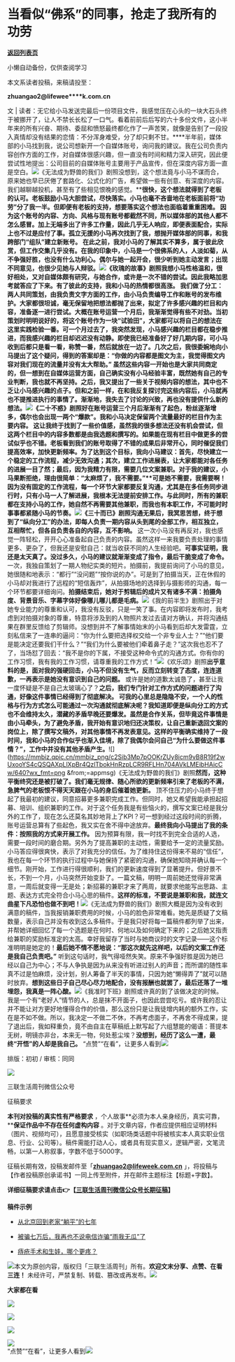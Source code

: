 # 当看似“佛系”的同事，抢走了我所有的功劳

[**返回列表页**](/gzh/三联生活周刊)

小懒自动备份，仅供查阅学习

本文系读者投稿，来稿请投至：

**zhuangao2@lifewee****k.com.cn**

文 | 读者：无它给小马发送完最后一份项目文件，我感觉压在心头的一块大石头终于被挪开了，让人不禁长长松了一口气。看着前前后后写的六十多份文件，这小半年来的所有兴奋、期待、委屈和愤怒最终都化作了一声苦笑，就像是告别了一段投入真情却没有结果的恋情：不分浑身难受，分了却只剩不甘。****半年前，媒体部的小马找到我，说公司想新开一个自媒体账号，询问我的建议。我在公司负责内容创作方面的工作，对自媒体很感兴趣，但一直没有时间和精力深入研究，因此便尝试性地提出：公司目前的自媒体账号主要用于产品宣传，但在深度内容方面一直是空白。![](https://mmbiz.qpic.cn/sz_mmbiz_jpg/XnMeqb0xcz5K6ibiahtOegU04WAiaiaVmKiajD1tjTGwC3OrRT6iae8ATADuRiapw4MTM66sZX9nYjy6UlU5TEZl4GwZA/640?wx_fmt=jpeg&from;=appmsg)《无法成为野兽的我们》剧照没想到，这个想法竟与小马不谋而合，原来她也早已厌倦了套路化、公式化的广告，希望做一些有创意、有深度的内容。我们越聊越投机，甚至有了些相见恨晚的感觉。****很快，这个想法就得到了老板的认可。老板鼓励小马大胆尝试，尽快落实。小马也毫不吝啬地在老板面前将“功劳”分了我一半。**但即便有老板的支持，想要落实这个想法也面临着重重困难。** 因为这个账号的内容、方向、风格与现有账号都截然不同，所以媒体部的其他人都不怎么感冒。加上无端多出了许多工作量，因此几乎无人响应，即便表面配合，实际上也不过是应付了事。**孤立无援的小马再次找到了我，想抛开媒体部的同事，和我跨部门“组队”建立新账号。** 在此之前，我对小马的了解其实不算多，属于彼此欣赏，但工作交集几乎没有。在我的印象中，小马是一个很佛系的人，人淡如菊，从不争强好胜，也没有什么功利心。偶尔与她一起开会，很少听到她主动发言；出现不同意见，也很少见她与人辩驳。![](https://mmbiz.qpic.cn/sz_mmbiz_jpg/XnMeqb0xcz5K6ibiahtOegU04WAiaiaVmKiajKomPgmYwfmazWXDb3Zwiaj8APbILU1iaPS0gMNWURQcrQiaE1jXib5LS7A/640?wx_fmt=jpeg&from;=appmsg)《玫瑰的故事》剧照我想小马性格温和，很好相处，又对自媒体颇有研究，与她合作，或许是一次不错的尝试。因此我略加思考就答应了下来。**有了彼此的支持，我和小马的热情都很高涨。** 我们做了分工：两人共同策划，由我负责文字方面的工作，由小马负责编导工作和账号的发布维护。大家都很坦诚，毫无保留地把想法都抛了出来，拟定了许多感兴趣的栏目和内容，准备逐一进行尝试。大概在账号运营一个月后，我渐渐觉得有些不对劲。当初策划时明明说好的，将这个账号作为一块“试验田”，大家都可以将自己的想法在这里实践检验一番。可一个月过去了，我突然发现，小马感兴趣的栏目都在稳步推进，而我感兴趣的栏目却迟迟没有动静。即使我已经准备好了好几期内容，可小马收到后都只是看一看，称赞一番，然后就放在一边了。**几次之后，我很委婉地向小马提出了这个疑问，得到的答案却是：“你做的内容都是图文为主，我觉得图文内容对我们现在的流量并没有太大帮助。”** 虽然这些内容一开始也是大家共同商定的，但一想到在自媒体运营方面，自己确实没有小马经验丰富，既然她有自己的专业判断，我也就不再坚持。之后，我又提出了一些关于视频内容的想法，其中也不乏让小马感兴趣的点子。但和之前一样，在和我反复探讨完这些内容后，小马就再也不提推进执行的事情了。**渐渐地，我失去了讨论的兴致，再也没有提供什么新的想法。**![](https://mmbiz.qpic.cn/sz_mmbiz_jpg/XnMeqb0xcz5K6ibiahtOegU04WAiaiaVmKiajAV4l4eVc9Gc8iafwtwbibyKnwaQ21vbqbzfoFsq3LeBqKMQdZODeR9Cw/640?wx_fmt=jpeg)《二十不惑》剧照**好在账号运营三个月后渐渐有了起色，粉丝逐渐增多，偶尔也会出现一两个“爆款”。我和小马决定保留两个流量最好的栏目作为主要内容。** 这让我终于找到了一些价值感，虽然我的很多想法还没有机会尝试，但这两个栏目中的内容多数都是由我选题和撰写的。如果能在现有栏目中做更多的尝试似乎也不错。老板看到我们的账号取得了不错的成果后非常开心，同时催促我们提高效率，加快更新频率。为了达到这个目标，我向小马建议：首先，尽快建立一个稳定的工作流程，减少无效沟通；其次，建立工作进展表，让大家都能对各任务的进展一目了然；最后，因为我精力有限，需要几位文案兼职。**对于我的建议，小马果断拒绝，理由很简单：“太麻烦了，我不需要。”****可是她不需要，我需要啊！** 因为没有固定的工作流程，每一个环节大家都要反复沟通，尤其是在多任务同步进行时，只有小马一人了解进展，我根本无法提前安排工作。与此同时，所有的兼职都在支持小马的工作，她自然不再需要其他兼职，而我也有本职工作，不可能时时事事都紧随小马的节奏。![](https://mmbiz.qpic.cn/sz_mmbiz_jpg/XnMeqb0xcz5K6ibiahtOegU04WAiaiaVmKiajygGhkaUaxRjTuxLibeLIYVrWU5y0jbwtdGyenibiaPw9ErBYKXAbg88Qw/640?wx_fmt=jpeg)《三十而已》剧照**沟通无果后，我冥思苦想，终于想到了“纵向分工”的办法，即每人负责一期内容从头到尾的全部工作，相互独立，互相帮忙，但各自负责各自的内容，互不影响。** 这一次小马没有再反对，我也感觉一阵轻松，开开心心准备起自己负责的内容。虽然这样一来我要负责处理的事情更多、更杂了，但我还是安慰自己：就当收获不同的人生经验吧。**可事实证明，我还是太天真了。没过多久，小马的建议就渐渐变成了指令，最后干脆变成了命令。** 一次，我独自策划了一期人物纪实类的短片。拍摄前，我提前询问了小马的意见，她很随和地表示：“都行”“没问题”“按你说的办”。可是到了拍摄当天，正在休假的小马却对我进行了远程的“短信轰炸”，从拍摄场地的选择到与摄影师的沟通，每一个环节都要详细询问。**拍摄结束后，她对于剪辑后的成片又有诸多不满：拍摄角度、背景音乐、字幕字体好像哪儿哪儿都是毛病。**![](https://mmbiz.qpic.cn/sz_mmbiz_jpg/XnMeqb0xcz5K6ibiahtOegU04WAiaiaVmKiajPno3LF5Iy3vMM4Y1K89z09KXl14zNS6gmQXAd1t2VJ2s3aVMBNy10Q/640?wx_fmt=jpeg&from;=appmsg)《我的前半生》剧照出于对她专业能力的尊重和认可，我没有反驳，只是一笑了事。在内容即将发布时，我考虑到对拍摄对象的尊重，特意将涉及到的人物照片发过去请对方确认，并将沟通结果在群里反馈给了剪辑师。没想到并不了解事情始末的小马看到后却大发雷霆，立刻私信来了一连串的逼问：“你为什么要把选择权交给一个非专业人士？”“他们要是能决定还要我们干什么？”“我们为什么要被他们牵着鼻子走？”这次我也忍不了了，当场怼了回去：“我不是你的下属，不接受这种命令式的沟通方式。你有你的工作习惯，我有我的工作习惯，请尊重我的工作方式！”![](https://mmbiz.qpic.cn/sz_mmbiz_jpg/XnMeqb0xcz5K6ibiahtOegU04WAiaiaVmKiajCHicSKddg1lrJvoL17Cnao1cHVVL5RSNpiaLtJ5wFX8FpoCTuDf5Dfxw/640?wx_fmt=jpeg&from;=appmsg)《欢乐颂》剧照**出乎意料的是，面对我的强硬回击，小马不但没有生气，反而立刻转变了态度，连连道歉，一再表示是她没有意识到自己的问题。** 或许是她的道歉太诚恳了，甚至让我一度怀疑是不是自己太玻璃心了？****之后，我们专门针对工作方式的问题进行了沟通，好像这件事情已经得到了彻底解决。 可我的心里总是隐隐不安，一个人的性格与行为方式怎么可能通过一次沟通就彻底解决呢？我知道即便是纵向分工的方式也不会维持太久，潜藏的矛盾早晚还要爆发。虽然是合作关系，但毕竟这件事情是由小马牵头，为了避免矛盾，我开始有意识地归还决策权，让自己重新退回文案的岗位上，除了撰写文稿外，对其他事情不再发表意见。这样的平衡确实维持了一段时间，我和小马的合作似乎也渐入佳境，除了我偶尔会问自己“为什么要做这件事情？”，工作中并没有其他矛盾产生。****![](https://mmbiz.qpic.cn/mmbiz_png/c2Sib3Mp7pOOKrZUy8icm9vB8R19f2wUxooYS4cQSQAXpLlXpBr4QzlTbokHnRzpLCR9RFLHn704AVkLMEibHAicCw/640?wx_fmt=png &from;=appmsg)《无法成为野兽的我们》剧照**然而，这种平衡终究还是被打破了。我们毫无规律、随心所欲的更新频率引来了老板的不满，急脾气的老板恨不得天天跟在小马的身后催着她更新。** 顶不住压力的小马终于想起了我最初的建议，同意招募更多兼职完成工作。但同时，她又希望我能承担起招募、培训、组织兼职的工作。对于这个任务我是有些恼火的，撰写文案已经是我分外的工作了，现在怎么还莫名其妙地背上了KPI？可一想到经过这段时间的折腾，账号运营总算有了些起色，我又实在舍不得中途放弃。**最终我向小马提出了我的条件：按照我的方式来开展工作。** 因为预算有限，我一时找不到完全合适的人选，需要一段时间的磨合期。另外为了提高兼职的主动性，需要给予一定的流量奖励。小马答应得很爽快，表示了对我充分的信任。为了维持住这份得来不易的“信任”，我也在每一个环节的执行过程中与她保持了紧密的沟通，确保她知晓并确认每一个细节。刚开始，工作进行得很顺利，我们的更新速度得到了显著提升。但好景不长，不到一个月，小马突然开始变卦了。一篇文稿，明明一周前她还觉得非常满意，一周后就变得一无是处；新招募的兼职才来了两周，就要求他能写出思路、主题、表达方式完全符合小马心思的稿件。**这样的标准，不要说是兼职和我，就连文曲星下凡恐怕也做不到吧！**![](https://mmbiz.qpic.cn/sz_mmbiz_png/XnMeqb0xcz5K6ibiahtOegU04WAiaiaVmKiajO4W9sicwzyrqiaUhS0WTOfIl0LxGKlThfrwxLnqFDiabc0Ur08NFztSicA/640?wx_fmt=png&from;=appmsg)《无法成为野兽的我们》剧照大概是因为没有收到满意的稿件，当我报销兼职费用的时候，小马的脸色非常难看。她先是质疑了文稿数量，表示自己并没有收到这么多稿件。于是我只好将每一篇稿件都列举了出来，并帮她详细回忆了每一个选题是在何时、何地以及如何确定下来的；之后她又指责给兼职的奖励标准定的太高。幸好我留存了当时与她商议时的文字记录——这个标准明明是她定的！**最后她不情不愿地说：“那这次就先这样吧，以后的文案工作还是我自己负责吧。”** 听到这句话时，我气得哑然失笑。原来不争强好胜是因为她已经以自己为中心；不与人争执是因为从来没有听进过别人的声音；而所谓的随性率真不过是怕麻烦，没计划，别人筹备了半天的事情，只因为她“懒得弄了”就可以随时放弃。**想到这些日子自己尽心尽力地配合，没有报酬也就罢了，最后还落了一堆埋怨，我真是一阵心酸。**![](https://mmbiz.qpic.cn/sz_mmbiz_png/XnMeqb0xcz5K6ibiahtOegU04WAiaiaVmKiajNsQD2Mib0J9BQq0EiajOF1gpe6mAYTa6FU06usTbrezGujSNweCsl8gQ/640?wx_fmt=png&from;=appmsg)《我准时下班》剧照或许真的到了该做决定的时候。我是一个有“老好人”情节的人，总是抹不开面子，也因此尝尝吃亏。或许我的忍让并不能让对方更好地懂得合作的价值，那么这份只是让我徒增内耗的额外工作，实在是不如不做。所以，我决定一不做二不休，不再考虑面子，不再舍不得成果，提了退出后，我如释重负，竟不由自主在草稿纸上默写起了六组慧能的偈语：菩提本无树，明镜亦非台，本来无一物，何处惹尘埃？**没想到，经历了这么一遭，最终“开悟”的人却是我自己。** “点赞”“在看”，让更多人看到![](https://mmbiz.qpic.cn/mmbiz_gif/c2Sib3Mp7pON9hkSZwdTibRHNZSMPyiapUCHJwlyoZVBC3SfmPmF0VKjkm3NiaToQloHFJ6icyicqZnqgXp6pSQJt5gg/640?wx_fmt=gif&from;=appmsg&wxfrom;=5&wx;_lazy=1&tp;=wxpic)  
  
  
  
  
  

排版：初初 / 审核：同同

![](https://mmbiz.qpic.cn/mmbiz_png/phUxmTt5XxvvCBR6zR3RmexnKY6JAxwibSDe8sqLhVicg8gyaBxU9DmSicL3qkbDibnVibgTpf0HNMFV8wLwSkPoNjA/640?wx_fmt=png&wxfrom;=5&wx;_lazy=1&wx;_co=1&tp;=wxpic)

三联生活周刊微信公众号

征稿要求

  

  

**本刊对投稿的真实性有严格要求** ，个人故事**必须为本人亲身经历，真实可靠，****保证作品中不存在任何虚构内容**
。对于文章内容，作者应提供相应证明材料（图片、视频均可），且愿意接受核实（如职场类话题中将被核实本人真实职业信息、行业、公司等）。稿件需能打动人心，或者具有现实意义，逻辑严密，文笔流畅，以第一人称叙事，字数不低于5000字。

征稿长期有效，投稿发邮件至「**zhuangao2@lifeweek.com.cn**
」，将投稿与【作者投稿原创承诺书】一同上传至附件，并在邮件主题标注【标题+字数】。

**详细征稿要求请点击👉【[三联生活周刊微信公众号长期征稿](http://mp.weixin.qq.com/s?__biz=MTc5MTU3NTYyMQ==&mid=2651351811&idx=3&sn=879a385df9a7509931bcbb83abff5a62&chksm=590a7a296e7df33fe20e33264c74e9e732409b4d93d4c84fa2893b9f05494fc0c1cd0e92d954&scene=21#wechat_redirect)】**

  

**稿件示例**

  * [ 从北京回到老家“躺平”的七年 ](http://mp.weixin.qq.com/s?__biz=MTc5MTU3NTYyMQ==&mid=2650848935&idx=2&sn=a078afc53a3321a88981c8ac1f16ab87&chksm=5902af8d6e75269b16e44f01d58a0a385c2274b6fb0438513028bd73d92635f543def6197d88&scene=21#wechat_redirect)

  * [被骗七万后，我再也不说电信诈骗“雨我无瓜”了](http://mp.weixin.qq.com/s?__biz=MTc5MTU3NTYyMQ==&mid=2650843063&idx=2&sn=6cdb4d6c5df36416fa5ea9ace0294871&chksm=5902b69d6e753f8b010beb5ec6793094e101c648fad254f1a71a17c30319883d1d9743412521&scene=21#wechat_redirect)

  * [痔疮手术和生娃，哪个更疼？](http://mp.weixin.qq.com/s?__biz=MTc5MTU3NTYyMQ==&mid=2650855752&idx=2&sn=c452d9f164541011422af5b11dad4e90&chksm=5902c8626e754174b049e69677966ac2444d09b071d57d8c473cd59918a3e359444bceafe573&scene=21#wechat_redirect)

![](https://mmbiz.qpic.cn/mmbiz_png/Qvc3iaVjc5XwexerxgYHuNia5BjtSC4s99ibuB1t8anvHGPZUcGPzeh4ysQNCfYrfoHx21AWaxRibuUPJ9RIcjPlqw/640?wx_fmt=png&wxfrom;=5&wx;_lazy=1&wx;_co=1&tp;=wxpic)本文为原创内容，版权归「三联生活周刊」所有。**欢迎文末分享、点赞、在看三连！**
未经许可，严禁复制、转载、篡改或再发布。![](https://mmbiz.qpic.cn/sz_mmbiz_png/Gg7Qtoh7Aic9ZTmAdCc80b4nD7xicgPt863QWU7oNswDx19XrjfTtSl8QwatY2EEZGuNd1WRRiapDZjcDhTnNYmBg/640?wx_fmt=other&wxfrom;=5&wx;_lazy=1&wx;_co=1&retryload;=1&tp;=webp)

**大家都在看**

  
[](https://mp.weixin.qq.com/s?__biz=MTc5MTU3NTYyMQ==&mid=2651477140&idx=1&sn=16217cdc7b5dc5a7937a1d55569b9958&scene=21#wechat_redirect)[](https://mp.weixin.qq.com/s?__biz=MTc5MTU3NTYyMQ==&mid=2651477709&idx=1&sn=b523c39408dc43ce45a73ff5a4076b07&scene=21#wechat_redirect)[![](https://mmbiz.qpic.cn/mmbiz_png/c2Sib3Mp7pOMibt0SSjf20LoWRibU3wyOsAnvpviaLTddL0UDKumib8HpGkzaz9YmUpJdgeyvSvw84NA5iaZZz7wYRLQ/640?wx_fmt=png&from;=appmsg&wxfrom;=5&wx;_lazy=1&wx;_co=1&tp;=wxpic)](https://mp.weixin.qq.com/s?__biz=MTc5MTU3NTYyMQ==&mid=2651485889&idx=1&sn=e7f779414cd11370e2c07e4b4f975232&scene=21#wechat_redirect)

[![](https://mmbiz.qpic.cn/mmbiz_jpg/c2Sib3Mp7pOPDBhXk6LsLuUITn8MTccMkLG31mEAwIawmubJ017A6YaQxSYUKX6icqtapjnrKh0VIAUccRGb7vrw/640?wx_fmt=jpeg&wxfrom;=5&wx;_lazy=1&wx;_co=1&tp;=wxpic)](https://mp.weixin.qq.com/s?__biz=MTc5MTU3NTYyMQ==&mid=2651489277&idx=1&sn=f9c8bb8d46a71dfefe745201734b203c&scene=21#wechat_redirect)

  

![](https://mmbiz.qpic.cn/sz_mmbiz_png/Gg7Qtoh7Aic9ZTmAdCc80b4nD7xicgPt86k1kgpU51hWCHjV92ryhVW35PLCvLhxLw9XDhXjgeDyZhHSx5EbRcfg/640?wx_fmt=other&wxfrom;=5&wx;_lazy=1&wx;_co=1&retryload;=2&tp;=webp)

  
[![](https://mmbiz.qpic.cn/mmbiz_jpg/c2Sib3Mp7pONuwrdetOsWUZLdDE1J39mLibBBe0vPzCKS1topq8p9JgG9O86KDCNS3SZl7Paa1d80gvHIBg9C0cw/640?wx_fmt=jpeg&from;=appmsg&wxfrom;=13&wx;_lazy=1&wx;_co=1&tp;=wxpic)]()  
“点赞”“在看”，让更多人看到![](https://mmbiz.qpic.cn/mmbiz_gif/c2Sib3Mp7pON9hkSZwdTibRHNZSMPyiapUCHJwlyoZVBC3SfmPmF0VKjkm3NiaToQloHFJ6icyicqZnqgXp6pSQJt5gg/640?wx_fmt=gif&from;=appmsg&wxfrom;=13&wx;_lazy=1&tp;=wxpic)

